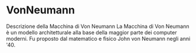 # VonNeumann
Descrizione della Macchina di Von Neumann La Macchina di Von Neumann è un modello architetturale alla base della maggior parte dei computer moderni. Fu proposto dal matematico e fisico John von Neumann negli anni '40.
